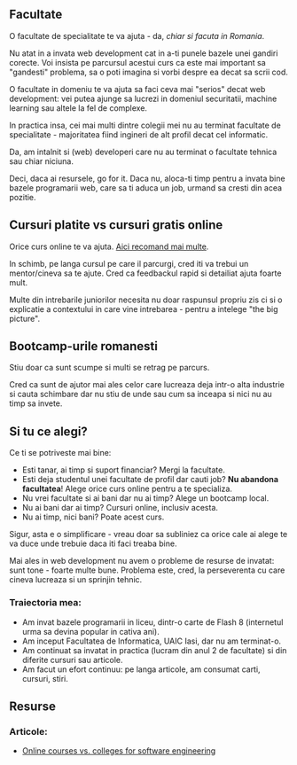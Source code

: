 ## Facultate 
O facultate de specialitate te va ajuta - da, *chiar si facuta in Romania*. 

Nu atat in a invata web development cat in a-ti punele bazele unei gandiri corecte. Voi insista pe parcursul acestui curs ca este mai important sa "gandesti" problema, sa o poti imagina si vorbi despre ea decat sa scrii cod.

O facultate in domeniu te va ajuta sa faci ceva mai "serios" decat web development: vei putea ajunge sa lucrezi in domeniul securitatii, machine learning sau altele la fel de complexe.

In practica insa, cei mai multi dintre colegii mei nu au terminat facultate de specialitate - majoritatea fiind ingineri de alt profil decat cel informatic.

Da, am intalnit si (web) developeri care nu au terminat o facultate tehnica sau chiar niciuna.

Deci, daca ai resursele, go for it. Daca nu, aloca-ti timp pentru a invata bine bazele programarii web, care sa ti aduca un job, urmand sa cresti din acea pozitie.


## Cursuri platite vs cursuri gratis online
Orice curs online te va ajuta. [Aici recomand mai multe][courses].

In schimb, pe langa cursul pe care il parcurgi, cred iti va trebui un mentor/cineva sa te ajute. Cred ca feedbackul rapid si detailiat ajuta foarte mult.

Multe din intrebarile juniorilor necesita nu doar raspunsul propriu zis ci si o explicatie a contextului in care vine intrebarea - pentru a intelege "the big picture".


## Bootcamp-urile romanesti
Stiu doar ca sunt scumpe si multi se retrag pe parcurs. 

Cred ca sunt de ajutor mai ales celor care lucreaza deja intr-o alta industrie si cauta schimbare dar nu stiu de unde sau cum sa inceapa si nici nu au timp sa invete.

## Si tu ce alegi?
Ce ti se potriveste mai bine:
- Esti tanar, ai timp si suport financiar? Mergi la facultate.
- Esti deja studentul unei facultate de profil dar cauti job? **Nu abandona facultatea**! Alege orice curs online pentru a te specializa.
- Nu vrei facultate si ai bani dar nu ai timp? Alege un bootcamp local.
- Nu ai bani dar ai timp? Cursuri online, inclusiv acesta.
- Nu ai timp, nici bani? Poate acest curs.

Sigur, asta e o simplificare - vreau doar sa subliniez ca orice cale ai alege te va duce unde trebuie daca iti faci treaba bine.

Mai ales in web development nu avem o probleme de resurse de invatat: sunt tone - foarte multe bune. Problema este, cred, la perseverenta cu care cineva lucreaza si un sprinjin tehnic.

### Traiectoria mea:
- Am invat bazele programarii in liceu, dintr-o carte de Flash 8 (internetul urma sa devina popular in cativa ani).
- Am inceput Facultatea de Informatica, UAIC Iasi, dar nu am terminat-o.
- Am continuat sa invatat in practica (lucram din anul 2 de facultate) si din diferite cursuri sau articole.
- Am facut un efort continuu: pe langa articole, am consumat carti, cursuri, stiri.


## Resurse
### Articole:
* [	Online courses vs. colleges for software engineering](https://news.ycombinator.com/item?id=21104926)

[courses]:../3.how-to/resources.md